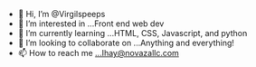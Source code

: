 - 👋 Hi, I’m @Virgilspeeps
- 👀 I’m interested in ...Front end web dev
- 🌱 I’m currently learning ...HTML, CSS, Javascript, and python 
- 💞️ I’m looking to collaborate on ...Anything and everything!
- 📫 How to reach me ...Ihay@novazallc.com    

<!---
Virgilspeeps/Virgilspeeps is a ✨ special ✨ repository because its `README.md` (this file) appears on your GitHub profile.
You can click the Preview link to take a look at your changes.
--->
